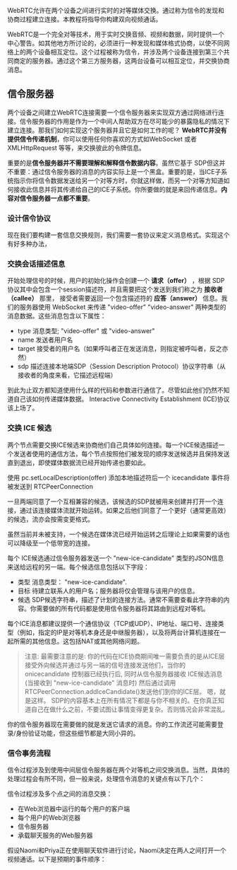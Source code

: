 WebRTC允许在两个设备之间进行实时的对等媒体交换。通过称为信令的发现和协商过程建立连接。本教程将指导你构建双向视频通话。

WebRTC是一个完全对等技术，用于实时交换音频、视频和数据，同时提供一个中心警告。如其他地方所讨论的，必须进行一种发现和媒体格式协商，以使不同网络上的两个设备相互定位。这个过程被称为信令，并涉及两个设备连接到第三个共同商定的服务器。通过这个第三方服务器，这两台设备可以相互定位，并交换协商消息。


## 信令服务器


两个设备之间建立WebRTC连接需要一个信令服务器来实现双方通过网络进行连接。信令服务器的作用是作为一个中间人帮助双方在尽可能少的暴露隐私的情况下建立连接。那我们如何实现这个服务器并且它是如何工作的呢？
**WebRTC并没有提供信令传递机制**，你可以使用任何你喜欢的方式如WebSocket 或者XMLHttpRequest 等等，来交换彼此的令牌信息。

重要的是**信令服务器并不需要理解和解释信令数据内容**。虽然它基于 SDP但这并不重要：通过信令服务器的消息的内容实际上是一个黑盒。重要的是，当ICE子系统指示你将信令数据发送给另一个对等方时，你就这样做，而另一个对等方知道如何接收此信息并将其传递给自己的ICE子系统。你所要做的就是来回传递信息。**内容对信令服务器一点都不重要**。

### 设计信令协议
 现在我们要构建一套信息交换规则，我们需要一套协议来定义消息格式。实现这个有好多种办法，

### 交换会话描述信息
开始处理信号的时候，用户的初始化操作会创建一个 **请求（offer）** ，根据 SDP 协议其中会包含一个session描述符，并且需要把这个发送到我们称之为 **接收者（callee）** 那里， 接受者需要返回一个包含描述符的 **应答（answer）** 信息。我们的服务器使用 WebSocket 来传递 "video-offer" "video-answer"  两种类型的消息数据。这些消息包含以下属性：
* type
    消息类型; "video-offer" 或 "video-answer"
* name
    发送者用户名
* target
    接受者的用户名（如果呼叫者正在发送消息，则指定被呼叫者，反之亦然）
* sdp
    描述连接本地端SDP（Session Description Protocol）协议字符串（从接收者的角度来看，它描述远程端）

到此为止双方都知道使用什么样的代码和参数进行通信了。尽管如此他们仍然不知道自己该如何传递媒体数据。 Interactive Connectivity Establishment (ICE)协议该上场了。

### 交换 ICE 候选
两个节点需要交换ICE候选来协商他们自己具体如何连接。每一个ICE候选描述一个发送者使用的通信方法，每个节点按照他们被发现的顺序发送候选并且保持发送直到退出，即使媒体数据流已经开始传递也要如此。

使用 pc.setLocalDescription(offer) 添加本地描述符后一个 icecandidate 事件将被发送到 RTCPeerConnection 

一旦两端同意了一个互相兼容的候选，该候选的SDP就被用来创建并打开一个连接，通过该连接媒体流就开始运转。如果之后他们同意了一个更好（通常更高效）的候选，流亦会按需变更格式。

虽然当前并未被支持，一个候选在媒体流已经开始运转之后理论上如果需要的话也可以降级至一个低带宽的连接。

每个 ICE候选通过信令服务器发送一个 "new-ice-candidate" 类型的JSON信息来送给远程的另一端。每个候选信息包括以下字段：

* 类型
    消息类型： "new-ice-candidate".
* 目标
    待建立联系人的用户名；服务器将仅会管理与该用户的信息。
* 候选
    SDP候选字符串，描述了计划的连接方法。通常不需要查看此字符串的内容。你需要做的所有代码都是使用信令服务器将其路由到远程对等机。

每个ICE消息都建议提供一个通信协议（TCP或UDP）、IP地址、端口号、连接类型（例如，指定的IP是对等机本身还是中继服务器），以及将两台计算机连接在一起所需的其他信息。这包括NAT或其他网络问题。

> 注意: 最需要注意的是: 你的代码在ICE协商期间唯一需要负责的是从ICE层接受外向候选并通过与另一端的信号连接发送他们，当你的  onicecandidate 控制器已经执行后, 同时从信令服务器接收 ICE候选消息 (当接收到 "new-ice-candidate" 消息时) 然后通过调用RTCPeerConnection.addIceCandidate()发送他们到你的ICE层。 嗯，就是这样。
SDP的内容基本上在所有情况下都是与你不相关的。在你真正知道自己在做什么之前，不要试图让事情变得更复杂。否则情况会非常混乱。

你的信令服务器现在需要做的就是发送它请求的消息。你的工作流还可能需要登录/身份验证功能，但这些细节都是大同小异的。

### 信令事务流程

信令过程涉及到使用中间层信令服务器在两个对等机之间交换消息。当然，具体的处理过程会有所不同，但一般来说，处理信令消息的关键点有以下几个：

信令过程涉及多个点之间的消息交换：

* 在Web浏览器中运行的每个用户的客户端
* 每个用户的Web浏览器
* 信令服务器
* 承载聊天服务的Web服务器

假设Naomi和Priya正在使用聊天软件进行讨论，Naomi决定在两人之间打开一个视频通话。以下是预期的事件顺序：
